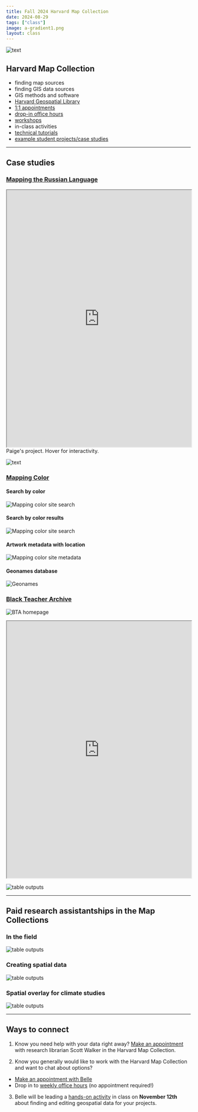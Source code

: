 ```yaml
---
title: Fall 2024 Harvard Map Collection 
date: 2024-08-29
tags: ["class"]
image: a-gradient1.png
layout: class
---
```


![text](../../../media/map-collection-directions.png)

## Harvard Map Collection
- finding map sources
- finding GIS data sources
- GIS methods and software
- [Harvard Geospatial Library](https://hgl.harvard.edu/)
- [1:1 appointments](https://library.harvard.edu/libraries/harvard-map-collection)
- [drop-in office hours](https://libcal.library.harvard.edu/calendar/main?t=d&q=gis&cid=15049&cal=15049&inc=0)
- [workshops](https://libcal.library.harvard.edu/calendar/main?t=d&q=gis&cid=15049&cal=15049&inc=0)
- in-class activities
- [technical tutorials](https://mapping.share.library.harvard.edu/)
- [example student projects/case studies](https://mapping.share.library.harvard.edu/tags/news/)

*** 

## Case studies
### [Mapping the Russian Language](https://mapping.share.library.harvard.edu/posts/russian-language/)


<iframe width="100%" height="700" src="https://eelegiap.github.io/russophonemap/index.html" title="Paige's project" ></iframe>
<figcaption class="append">Paige's project. Hover for interactivity.</figcaption>

![text](../../../media/plquote.png)

### [Mapping Color](https://mappingcolor.fas.harvard.edu/)

#### Search by color
![Mapping color site search](../../../media/color1.png)

#### Search by color results
![Mapping color site search](../../../media/color-results.png)

#### Artwork metadata with location

![Mapping color site metadata](../../../media/color3.png)

#### Geonames database

![Geonames](../../../media/geonames-india.png)

### [Black Teacher Archive](https://curiosity.lib.harvard.edu/black-teacher-archive)

![BTA homepage](../../../media/bta-curio.png)

<iframe width="100%" height="700" src="https://iiif.lib.harvard.edu/manifests/view/drs:495175316$13i" title="Russian Atlas" ></iframe>

![table outputs](../../../media/geonames-gpt.png)

***

## Paid research assistantships in the Map Collections

### In the field

![table outputs](../../../media/ha1.png)

### Creating spatial data
![table outputs](../../../media/ha2.png)

### Spatial overlay for climate studies
![table outputs](../../../media/ha3.png)

***

## Ways to connect

1. Know you need help with your data right away? [Make an appointment]((https://library.harvard.edu/libraries/harvard-map-collection)) with research librarian Scott Walker in the Harvard Map Collection.

2. Know you generally would like to work with the Harvard Map Collection and want to chat about options?
- [Make an appointment with Belle](https://library.harvard.edu/staff/belle-lipton)
- Drop in to [weekly office hours]((https://libcal.library.harvard.edu/calendar/main?t=d&q=gis&cid=15049&cal=15049&inc=0)) (no appointment required!)

3. Belle will be leading a [hands-on activity](https://mapping.share.library.harvard.edu/resources/finding-data/in-class-activity/) in class on **November 12th** about finding and editing geospatial data for your projects. 

